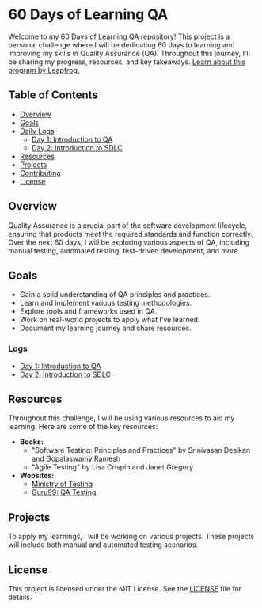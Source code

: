 # 60 Days of Learning QA

Welcome to my 60 Days of Learning QA repository! This project is a personal challenge where I will be dedicating 60 days to learning and improving my skills in Quality Assurance (QA). Throughout this journey, I'll be sharing my progress, resources, and key takeaways. [Learn about this program by Leapfrog. ](https://www.facebook.com/lftechnology/posts/pfbid0Rjx7QBcv2NimNpbDvAqWX5NAbhuYTcUbkUSmbGKUSsm8KGKNNn1Rg7WuvqFM6Ggkl)
## Table of Contents
- [Overview](#overview)
- [Goals](#goals)
- [Daily Logs](#Logs)
  - [Day 1: Introduction to QA](logs/day1.md)
  - [Day 2: Introduction to SDLC](logs/day2.md)
- [Resources](#resources)
- [Projects](#projects)
- [Contributing](#contributing)
- [License](#license)

## Overview
Quality Assurance is a crucial part of the software development lifecycle, ensuring that products meet the required standards and function correctly. Over the next 60 days, I will be exploring various aspects of QA, including manual testing, automated testing, test-driven development, and more.

## Goals
- Gain a solid understanding of QA principles and practices.
- Learn and implement various testing methodologies.
- Explore tools and frameworks used in QA.
- Work on real-world projects to apply what I've learned.
- Document my learning journey and share resources.


### Logs
- [Day 1: Introduction to QA](logs/day1.md)
- [Day 2: Introduction to SDLC](logs/day2.md)

## Resources
Throughout this challenge, I will be using various resources to aid my learning. Here are some of the key resources:
- **Books:**
  - "Software Testing: Principles and Practices" by Srinivasan Desikan and Gopalaswamy Ramesh
  - "Agile Testing" by Lisa Crispin and Janet Gregory
- **Websites:**
  - [Ministry of Testing](https://www.ministryoftesting.com/)
  - [Guru99: QA Testing](https://www.guru99.com/software-testing.html)


## Projects
To apply my learnings, I will be working on various projects. These projects will include both manual and automated testing scenarios.



## License
This project is licensed under the MIT License. See the [LICENSE](LICENSE) file for details.
